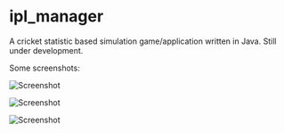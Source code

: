# ipl_manager

A cricket statistic based simulation game/application written in Java. Still under development.

Some screenshots:

![Screenshot](https://i.imgur.com/sSgg0g4.png)

![Screenshot](https://i.imgur.com/4w9GtIX.png)

![Screenshot](https://i.imgur.com/nTgavNn.png)